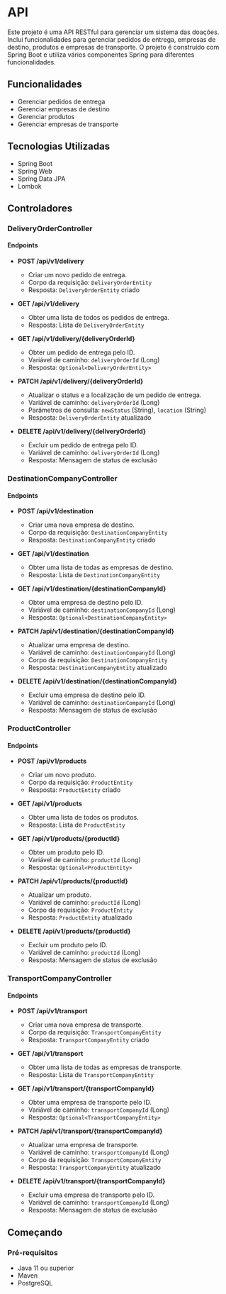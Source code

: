 # API

Este projeto é uma API RESTful para gerenciar um sistema das doações. Inclui funcionalidades para gerenciar pedidos de entrega, empresas de destino, produtos e empresas de transporte. O projeto é construído com Spring Boot e utiliza vários componentes Spring para diferentes funcionalidades.

## Funcionalidades

- Gerenciar pedidos de entrega
- Gerenciar empresas de destino
- Gerenciar produtos
- Gerenciar empresas de transporte

## Tecnologias Utilizadas

- Spring Boot
- Spring Web
- Spring Data JPA
- Lombok

## Controladores

### DeliveryOrderController

#### Endpoints

- **POST /api/v1/delivery**
  - Criar um novo pedido de entrega.
  - Corpo da requisição: `DeliveryOrderEntity`
  - Resposta: `DeliveryOrderEntity` criado
  
- **GET /api/v1/delivery**
  - Obter uma lista de todos os pedidos de entrega.
  - Resposta: Lista de `DeliveryOrderEntity`
  
- **GET /api/v1/delivery/{deliveryOrderId}**
  - Obter um pedido de entrega pelo ID.
  - Variável de caminho: `deliveryOrderId` (Long)
  - Resposta: `Optional<DeliveryOrderEntity>`
  
- **PATCH /api/v1/delivery/{deliveryOrderId}**
  - Atualizar o status e a localização de um pedido de entrega.
  - Variável de caminho: `deliveryOrderId` (Long)
  - Parâmetros de consulta: `newStatus` (String), `location` (String)
  - Resposta: `DeliveryOrderEntity` atualizado
  
- **DELETE /api/v1/delivery/{deliveryOrderId}**
  - Excluir um pedido de entrega pelo ID.
  - Variável de caminho: `deliveryOrderId` (Long)
  - Resposta: Mensagem de status de exclusão

### DestinationCompanyController

#### Endpoints

- **POST /api/v1/destination**
  - Criar uma nova empresa de destino.
  - Corpo da requisição: `DestinationCompanyEntity`
  - Resposta: `DestinationCompanyEntity` criado
  
- **GET /api/v1/destination**
  - Obter uma lista de todas as empresas de destino.
  - Resposta: Lista de `DestinationCompanyEntity`
  
- **GET /api/v1/destination/{destinationCompanyId}**
  - Obter uma empresa de destino pelo ID.
  - Variável de caminho: `destinationCompanyId` (Long)
  - Resposta: `Optional<DestinationCompanyEntity>`
  
- **PATCH /api/v1/destination/{destinationCompanyId}**
  - Atualizar uma empresa de destino.
  - Variável de caminho: `destinationCompanyId` (Long)
  - Corpo da requisição: `DestinationCompanyEntity`
  - Resposta: `DestinationCompanyEntity` atualizado
  
- **DELETE /api/v1/destination/{destinationCompanyId}**
  - Excluir uma empresa de destino pelo ID.
  - Variável de caminho: `destinationCompanyId` (Long)
  - Resposta: Mensagem de status de exclusão

### ProductController

#### Endpoints

- **POST /api/v1/products**
  - Criar um novo produto.
  - Corpo da requisição: `ProductEntity`
  - Resposta: `ProductEntity` criado
  
- **GET /api/v1/products**
  - Obter uma lista de todos os produtos.
  - Resposta: Lista de `ProductEntity`
  
- **GET /api/v1/products/{productId}**
  - Obter um produto pelo ID.
  - Variável de caminho: `productId` (Long)
  - Resposta: `Optional<ProductEntity>`
  
- **PATCH /api/v1/products/{productId}**
  - Atualizar um produto.
  - Variável de caminho: `productId` (Long)
  - Corpo da requisição: `ProductEntity`
  - Resposta: `ProductEntity` atualizado
  
- **DELETE /api/v1/products/{productId}**
  - Excluir um produto pelo ID.
  - Variável de caminho: `productId` (Long)
  - Resposta: Mensagem de status de exclusão

### TransportCompanyController

#### Endpoints

- **POST /api/v1/transport**
  - Criar uma nova empresa de transporte.
  - Corpo da requisição: `TransportCompanyEntity`
  - Resposta: `TransportCompanyEntity` criado
  
- **GET /api/v1/transport**
  - Obter uma lista de todas as empresas de transporte.
  - Resposta: Lista de `TransportCompanyEntity`
  
- **GET /api/v1/transport/{transportCompanyId}**
  - Obter uma empresa de transporte pelo ID.
  - Variável de caminho: `transportCompanyId` (Long)
  - Resposta: `Optional<TransportCompanyEntity>`
  
- **PATCH /api/v1/transport/{transportCompanyId}**
  - Atualizar uma empresa de transporte.
  - Variável de caminho: `transportCompanyId` (Long)
  - Corpo da requisição: `TransportCompanyEntity`
  - Resposta: `TransportCompanyEntity` atualizado
  
- **DELETE /api/v1/transport/{transportCompanyId}**
  - Excluir uma empresa de transporte pelo ID.
  - Variável de caminho: `transportCompanyId` (Long)
  - Resposta: Mensagem de status de exclusão

## Começando

### Pré-requisitos

- Java 11 ou superior
- Maven
- PostgreSQL
